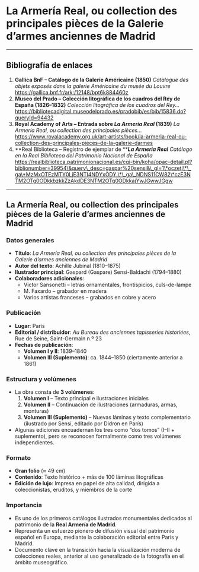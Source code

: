 # La Armería Real, ou collection des principales pièces de la Galerie d’armes anciennes de Madrid



***

## B**ibliografía de enlaces**

1. **Gallica BnF – Catálogo de la Galerie Américaine (1850)**
   *Catalogue des objets exposés dans la galerie Américaine du musée du Louvre*
   https://gallica.bnf.fr/ark:/12148/bpt6k884460z
2. **Museo del Prado – Colección litográfica de los cuadros del Rey de España (1826–1832)**
   *Colección litográfica de los cuadros del Rey...*
   https://bibliotecadigital.museodelprado.es/pradobib/es/bib/15836.do?queryId=94432
3. **Royal Academy of Arts – Entrada sobre&#x20;*****La Armeria Real*****&#x20;(1839)**
   *La Armeria Real, ou collection des principales pièces...*
   https://www.royalacademy.org.uk/art-artists/book/la-armeria-real-ou-collection-des-principales-pieces-de-la-galerie-darmes
4. **Real Biblioteca – Registro de ejemplar de&#x20;*****La Armeria Real***
   *Catálogo en la Real Biblioteca del Patrimonio Nacional de España*
   https://realbiblioteca.patrimonionacional.es/cgi-bin/koha/opac-detail.pl?biblionumber=39954\&query\_desc=gaspar%20sensi&\_gl=1\*oczetj\*\_ga\*MzMxOTEzMTY0LjE3NTI4NDYxODY.\*\_ga\_NDNS11CW82\*czE3NTM2OTg0ODkkbzkkZzAkdDE3NTM2OTg0ODkkajYwJGwwJGgw

***

##

## La Armería Real, ou collection des principales pièces de la Galerie d’armes anciennes de Madrid

### Datos generales

* **Título**: *La Armería Real, ou collection des principales pièces de la Galerie d’armes anciennes de Madrid*
* **Autor del texto**: Achille Jubinal (1810–1875)
* **Ilustrador principal**: Gaspard (Gaspare) Sensi-Baldachi (1794–1880)
* **Colaboradores adicionales**:
  * Victor Sansonetti – letras ornamentales, frontispicios, culs-de-lampe
  * M. Faxardo – grabador en madera
  * Varios artistas franceses – grabados en cobre y acero

### Publicación

* **Lugar**: París
* **Editorial / distribuidor**: *Au Bureau des anciennes tapisseries historiées*, Rue de Seine, Saint-Germain n.º 23
* **Fechas de publicación**:
  * **Volumen I y II**: 1839–1840
  * **Volumen III (Suplemento)**: ca. 1844–1850 (ciertamente anterior a 1861)

### Estructura y volúmenes

* La obra consta de **3 volúmenes**:
  1. **Volumen I** – Texto principal e ilustraciones iniciales
  2. **Volumen II** – Continuación de ilustraciones (armaduras, armas, monturas)
  3. **Volumen III (Suplemento)** – Nuevas láminas y texto complementario (ilustrado por Sensi, editado por Didron en París)
* Algunas ediciones encuadernan los tres como “dos tomos” (I–II + suplemento), pero se reconocen formalmente como tres volúmenes independientes.

### Formato

* **Gran folio** (≈ 49 cm)
* **Contenido**: Texto histórico + más de 100 láminas litográficas
* **Edición de lujo**: Impresa en papel de alta calidad, dirigida a coleccionistas, eruditos, y miembros de la corte

### Importancia

* Es uno de los primeros catálogos ilustrados monumentales dedicados al patrimonio de la **Real Armería de Madrid**.
* Representa un esfuerzo pionero de difusión visual del patrimonio español en Europa, mediante la colaboración editorial entre París y Madrid.
* Documento clave en la transición hacia la visualización moderna de colecciones reales, anterior al uso generalizado de la fotografía en el ámbito museográfico.





#









